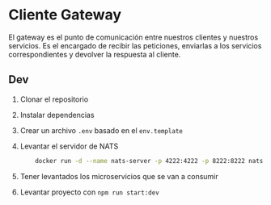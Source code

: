# Cliente Gateway

El gateway es el punto de comunicación entre nuestros clientes y nuestros servicios. Es el encargado de recibir las peticiones, enviarlas a los servicios correspondientes y devolver la respuesta al cliente.

## Dev

1. Clonar el repositorio
2. Instalar dependencias
3. Crear un archivo `.env` basado en el `env.template`
4. Levantar el servidor de NATS

    ```bash
        docker run -d --name nats-server -p 4222:4222 -p 8222:8222 nats
    ```

5. Tener levantados los microservicios que se van a consumir
6. Levantar proyecto con `npm run start:dev`
